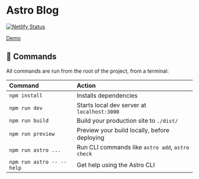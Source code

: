 # Astro Blog

[![Netlify Status](https://api.netlify.com/api/v1/badges/87468627-e9d9-4368-b7ad-ce576071082d/deploy-status)](https://app.netlify.com/sites/curious-twilight-640978/deploys)

[Demo](https://curious-twilight-640978.netlify.app/)

## 🧞 Commands

All commands are run from the root of the project, from a terminal:

| Command                   | Action                                           |
| :------------------------ | :----------------------------------------------- |
| `npm install`             | Installs dependencies                            |
| `npm run dev`             | Starts local dev server at `localhost:3000`      |
| `npm run build`           | Build your production site to `./dist/`          |
| `npm run preview`         | Preview your build locally, before deploying     |
| `npm run astro ...`       | Run CLI commands like `astro add`, `astro check` |
| `npm run astro -- --help` | Get help using the Astro CLI                     |


